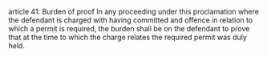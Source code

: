 article 41: Burden of proof
In any proceeding under this proclamation where the defendant is charged with having committed and offence in relation to which a permit is required, the burden shall be on the defendant to prove that at the time to which the charge relates the required permit was duly held.
<ul>
</ul>